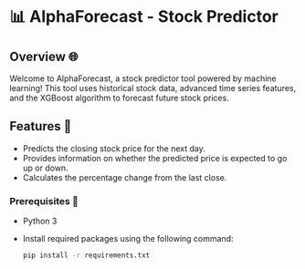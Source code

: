 # 📊 AlphaForecast - Stock Predictor
## Overview 🌐
Welcome to AlphaForecast, a stock predictor tool powered by machine learning! This tool uses historical stock data, advanced time series features, and the XGBoost algorithm to forecast future stock prices.

## Features 🚀

- Predicts the closing stock price for the next day.
- Provides information on whether the predicted price is expected to go up or down.
- Calculates the percentage change from the last close.

### Prerequisites 🔧

- Python 3
- Install required packages using the following command:

  ```bash
  pip install -r requirements.txt
  ```
